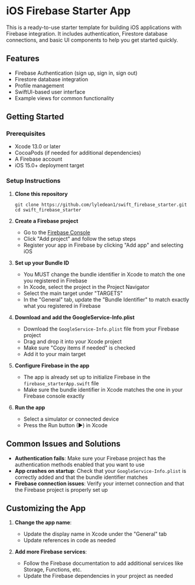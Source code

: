 # iOS Firebase Starter App

This is a ready-to-use starter template for building iOS applications with Firebase integration. It includes authentication, Firestore database connections, and basic UI components to help you get started quickly.

## Features

- Firebase Authentication (sign up, sign in, sign out)
- Firestore database integration
- Profile management
- SwiftUI-based user interface
- Example views for common functionality

## Getting Started

### Prerequisites

- Xcode 13.0 or later
- CocoaPods (if needed for additional dependencies)
- A Firebase account
- iOS 15.0+ deployment target

### Setup Instructions

1. **Clone this repository**
   ```
   git clone https://github.com/lyledean1/swift_firebase_starter.git
   cd swift_firebase_starter
   ```

2. **Create a Firebase project**
   - Go to the [Firebase Console](https://console.firebase.google.com/)
   - Click "Add project" and follow the setup steps
   - Register your app in Firebase by clicking "Add app" and selecting iOS
   
3. **Set up your Bundle ID**
   - You MUST change the bundle identifier in Xcode to match the one you registered in Firebase
   - In Xcode, select the project in the Project Navigator
   - Select the main target under "TARGETS"
   - In the "General" tab, update the "Bundle Identifier" to match exactly what you registered in Firebase

4. **Download and add the GoogleService-Info.plist**
   - Download the `GoogleService-Info.plist` file from your Firebase project
   - Drag and drop it into your Xcode project
   - Make sure "Copy items if needed" is checked
   - Add it to your main target

5. **Configure Firebase in the app**
   - The app is already set up to initialize Firebase in the `firebase_starterApp.swift` file
   - Make sure the bundle identifier in Xcode matches the one in your Firebase console exactly

6. **Run the app**
   - Select a simulator or connected device
   - Press the Run button (▶) in Xcode

## Common Issues and Solutions

- **Authentication fails**: Make sure your Firebase project has the authentication methods enabled that you want to use
- **App crashes on startup**: Check that your `GoogleService-Info.plist` is correctly added and that the bundle identifier matches
- **Firebase connection issues**: Verify your internet connection and that the Firebase project is properly set up

## Customizing the App

1. **Change the app name**:
   - Update the display name in Xcode under the "General" tab
   - Update references in code as needed

2. **Add more Firebase services**:
   - Follow the Firebase documentation to add additional services like Storage, Functions, etc.
   - Update the Firebase dependencies in your project as needed

